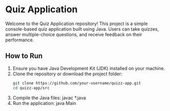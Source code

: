 # Quiz Application

Welcome to the Quiz Application repository! This project is a simple console-based quiz application built using Java. Users can take quizzes, answer multiple-choice questions, and receive feedback on their performance.

## How to Run

1. Ensure you have Java Development Kit (JDK) installed on your machine.
2. Clone the repository or download the project folder:
   ```bash
   git clone https://github.com/your-username/quizz-app.git
   cd quizz-app/src
3. Compile the Java files: javac *.java
4. Run the application: java Main